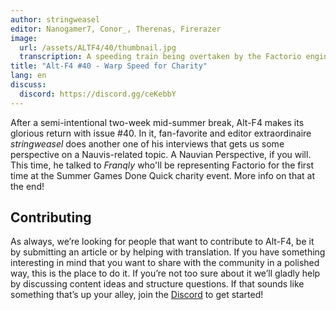 ```yaml
---
author: stringweasel
editor: Nanogamer7, Conor_, Therenas, Firerazer
image:
  url: /assets/ALTF4/40/thumbnail.jpg
  transcription: A speeding train being overtaken by the Factorio engineer at warp speed
title: "Alt-F4 #40 - Warp Speed for Charity"
lang: en
discuss:
  discord: https://discord.gg/ceKebbY
---
```


After a semi-intentional two-week mid-summer break, Alt-F4 makes its glorious return with issue #40. In it, fan-favorite and editor extraordinaire *stringweasel* does another one of his interviews that gets us some perspective on a Nauvis-related topic. A Nauvian Perspective, if you will. This time, he talked to *Franqly* who'll be representing Factorio for the first time at the Summer Games Done Quick charity event. More info on that at the end!

## Contributing

As always, we’re looking for people that want to contribute to Alt-F4, be it by submitting an article or by helping with translation. If you have something interesting in mind that you want to share with the community in a polished way, this is the place to do it. If you’re not too sure about it we’ll gladly help by discussing content ideas and structure questions. If that sounds like something that’s up your alley, join the [Discord](https://discord.gg/nxnCFkb) to get started!
